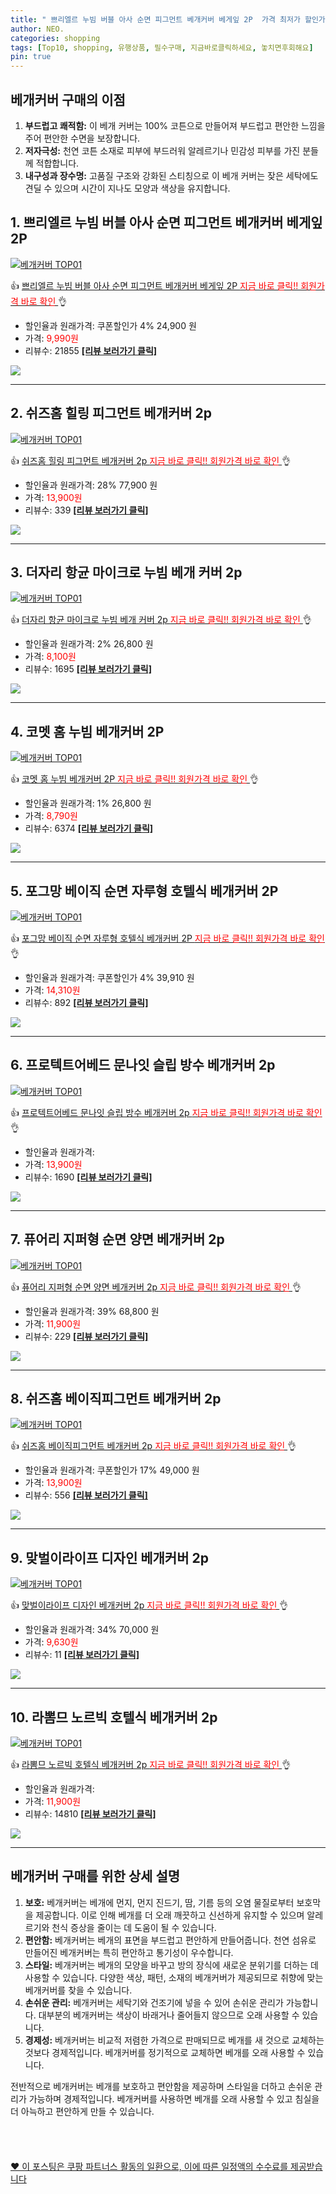 ```yaml
---
title: " 쁘리엘르 누빔 버블 아사 순면 피그먼트 베개커버 베게잎 2P  가격 최저가 할인가 베개커버 최저가 추천 제품 비교"
author: NEO.
categories: shopping
tags: [Top10, shopping, 유행상품, 필수구매, 지금바로클릭하세요, 놓치면후회해요]
pin: true
---
```

## 베개커버 구매의 이점
1. **부드럽고 쾌적함:** 이 베개 커버는 100% 코튼으로 만들어져 부드럽고 편안한 느낌을 주어 편안한 수면을 보장합니다.
2. **저자극성:** 천연 코튼 소재로 피부에 부드러워 알레르기나 민감성 피부를 가진 분들께 적합합니다.
3. **내구성과 장수명:** 고품질 구조와 강화된 스티칭으로 이 베개 커버는 잦은 세탁에도 견딜 수 있으며 시간이 지나도 모양과 색상을 유지합니다.

   

## 1.  쁘리엘르 누빔 버블 아사 순면 피그먼트 베개커버 베게잎 2P 

[![베개커버 TOP01](https://thumbnail6.coupangcdn.com/thumbnails/remote/490x490ex/image/vendor_inventory/e31f/3706d6d0d6e7379276d30eb245116e533829e964ce79037fb9e5be69cd9b.jpg)](https://link.coupang.com/re/AFFSDP?lptag=AF3617701&subid=GithubCoopas&pageKey=7421959485&traceid=V0-153&itemId=19255204665&vendorItemId=86370744848)


👍 [ 쁘리엘르 누빔 버블 아사 순면 피그먼트 베개커버 베게잎 2P  <font color=red> 지금 바로 클릭!! 회원가격 바로 확인 </font> ](https://link.coupang.com/re/AFFSDP?lptag=AF3617701&subid=GithubCoopas&pageKey=7421959485&traceid=V0-153&itemId=19255204665&vendorItemId=86370744848) 👌 


- 할인율과 원래가격: 쿠폰할인가 4%  24,900   원
- 가격: <span style='color:red'>9,990원</span>
- 리뷰수: 21855  [**[리뷰 보러가기 클릭]**](https://link.coupang.com/re/AFFSDP?lptag=AF3617701&subid=GithubCoopas&pageKey=7421959485&traceid=V0-153&itemId=19255204665&vendorItemId=86370744848)

[![](/discount_price.png)](https://link.coupang.com/re/AFFSDP?lptag=AF3617701&subid=GithubCoopas&pageKey=7421959485&traceid=V0-153&itemId=19255204665&vendorItemId=86370744848)

---


   

## 2.  쉬즈홈 힐링 피그먼트 베개커버 2p 

[![베개커버 TOP01](https://thumbnail7.coupangcdn.com/thumbnails/remote/490x490ex/image/product/image/vendoritem/2018/01/29/3133617453/5015dcf1-92f6-4f8e-970a-b32dafb619bd.jpg)](https://link.coupang.com/re/AFFSDP?lptag=AF3617701&subid=GithubCoopas&pageKey=81820140&traceid=V0-153&itemId=79026449&vendorItemId=3133617453)


👍 [ 쉬즈홈 힐링 피그먼트 베개커버 2p  <font color=red> 지금 바로 클릭!! 회원가격 바로 확인 </font> ](https://link.coupang.com/re/AFFSDP?lptag=AF3617701&subid=GithubCoopas&pageKey=81820140&traceid=V0-153&itemId=79026449&vendorItemId=3133617453) 👌 


- 할인율과 원래가격: 28%  77,900   원
- 가격: <span style='color:red'>13,900원</span>
- 리뷰수: 339  [**[리뷰 보러가기 클릭]**](https://link.coupang.com/re/AFFSDP?lptag=AF3617701&subid=GithubCoopas&pageKey=81820140&traceid=V0-153&itemId=79026449&vendorItemId=3133617453)

[![](/discount_price.png)](https://link.coupang.com/re/AFFSDP?lptag=AF3617701&subid=GithubCoopas&pageKey=81820140&traceid=V0-153&itemId=79026449&vendorItemId=3133617453)

---


   

## 3.  더자리 항균 마이크로 누빔 베개 커버 2p 

[![베개커버 TOP01](https://thumbnail7.coupangcdn.com/thumbnails/remote/490x490ex/image/retail/images/3457921818203287-a4fcc54a-d2b7-449b-86c4-81795d993173.jpg)](https://link.coupang.com/re/AFFSDP?lptag=AF3617701&subid=GithubCoopas&pageKey=17583799&traceid=V0-153&itemId=70534879&vendorItemId=3114085281)


👍 [ 더자리 항균 마이크로 누빔 베개 커버 2p  <font color=red> 지금 바로 클릭!! 회원가격 바로 확인 </font> ](https://link.coupang.com/re/AFFSDP?lptag=AF3617701&subid=GithubCoopas&pageKey=17583799&traceid=V0-153&itemId=70534879&vendorItemId=3114085281) 👌 


- 할인율과 원래가격: 2%  26,800   원
- 가격: <span style='color:red'>8,100원</span>
- 리뷰수: 1695  [**[리뷰 보러가기 클릭]**](https://link.coupang.com/re/AFFSDP?lptag=AF3617701&subid=GithubCoopas&pageKey=17583799&traceid=V0-153&itemId=70534879&vendorItemId=3114085281)

[![](/discount_price.png)](https://link.coupang.com/re/AFFSDP?lptag=AF3617701&subid=GithubCoopas&pageKey=17583799&traceid=V0-153&itemId=70534879&vendorItemId=3114085281)

---


   

## 4.  코멧 홈 누빔 베개커버 2P 

[![베개커버 TOP01](https://thumbnail10.coupangcdn.com/thumbnails/remote/490x490ex/image/retail/images/3004441462014731-4f8f14e9-2832-40b2-8e6d-dcd584a17bcf.jpg)](https://link.coupang.com/re/AFFSDP?lptag=AF3617701&subid=GithubCoopas&pageKey=6417994898&traceid=V0-153&itemId=13792887723&vendorItemId=81043258227)


👍 [ 코멧 홈 누빔 베개커버 2P  <font color=red> 지금 바로 클릭!! 회원가격 바로 확인 </font> ](https://link.coupang.com/re/AFFSDP?lptag=AF3617701&subid=GithubCoopas&pageKey=6417994898&traceid=V0-153&itemId=13792887723&vendorItemId=81043258227) 👌 


- 할인율과 원래가격: 1%  26,800   원
- 가격: <span style='color:red'>8,790원</span>
- 리뷰수: 6374  [**[리뷰 보러가기 클릭]**](https://link.coupang.com/re/AFFSDP?lptag=AF3617701&subid=GithubCoopas&pageKey=6417994898&traceid=V0-153&itemId=13792887723&vendorItemId=81043258227)

[![](/discount_price.png)](https://link.coupang.com/re/AFFSDP?lptag=AF3617701&subid=GithubCoopas&pageKey=6417994898&traceid=V0-153&itemId=13792887723&vendorItemId=81043258227)

---


   

## 5.  포그망 베이직 순면 자루형 호텔식 베개커버 2P 

[![베개커버 TOP01](https://thumbnail10.coupangcdn.com/thumbnails/remote/490x490ex/image/vendor_inventory/ae53/60d8a266578be5cc3f1e0c534b16ab4076c4ab15da65f6714826d7776a7c.jpg)](https://link.coupang.com/re/AFFSDP?lptag=AF3617701&subid=GithubCoopas&pageKey=7172899586&traceid=V0-153&itemId=18075010423&vendorItemId=85285701008)


👍 [ 포그망 베이직 순면 자루형 호텔식 베개커버 2P  <font color=red> 지금 바로 클릭!! 회원가격 바로 확인 </font> ](https://link.coupang.com/re/AFFSDP?lptag=AF3617701&subid=GithubCoopas&pageKey=7172899586&traceid=V0-153&itemId=18075010423&vendorItemId=85285701008) 👌 


- 할인율과 원래가격: 쿠폰할인가 4%  39,910   원
- 가격: <span style='color:red'>14,310원</span>
- 리뷰수: 892  [**[리뷰 보러가기 클릭]**](https://link.coupang.com/re/AFFSDP?lptag=AF3617701&subid=GithubCoopas&pageKey=7172899586&traceid=V0-153&itemId=18075010423&vendorItemId=85285701008)

[![](/discount_price.png)](https://link.coupang.com/re/AFFSDP?lptag=AF3617701&subid=GithubCoopas&pageKey=7172899586&traceid=V0-153&itemId=18075010423&vendorItemId=85285701008)

---


   

## 6.  프로텍트어베드 문나잇 슬립 방수 베개커버 2p 

[![베개커버 TOP01](https://thumbnail8.coupangcdn.com/thumbnails/remote/490x490ex/image/retail/images/895539546516543-86e947b8-142b-4e15-9dc6-a96bb257bd66.jpg)](https://link.coupang.com/re/AFFSDP?lptag=AF3617701&subid=GithubCoopas&pageKey=6120527097&traceid=V0-153&itemId=17671699523&vendorItemId=84837065423)


👍 [ 프로텍트어베드 문나잇 슬립 방수 베개커버 2p  <font color=red> 지금 바로 클릭!! 회원가격 바로 확인 </font> ](https://link.coupang.com/re/AFFSDP?lptag=AF3617701&subid=GithubCoopas&pageKey=6120527097&traceid=V0-153&itemId=17671699523&vendorItemId=84837065423) 👌 


- 할인율과 원래가격: 
- 가격: <span style='color:red'>13,900원</span>
- 리뷰수: 1690  [**[리뷰 보러가기 클릭]**](https://link.coupang.com/re/AFFSDP?lptag=AF3617701&subid=GithubCoopas&pageKey=6120527097&traceid=V0-153&itemId=17671699523&vendorItemId=84837065423)

[![](/discount_price.png)](https://link.coupang.com/re/AFFSDP?lptag=AF3617701&subid=GithubCoopas&pageKey=6120527097&traceid=V0-153&itemId=17671699523&vendorItemId=84837065423)

---


   

## 7.  퓨어리 지퍼형 순면 양면 베개커버 2p 

[![베개커버 TOP01](https://thumbnail8.coupangcdn.com/thumbnails/remote/490x490ex/image/product/image/vendoritem/2017/05/10/3016721777/105c5e49-535a-4967-a2e9-8d083af50a38.jpg)](https://link.coupang.com/re/AFFSDP?lptag=AF3617701&subid=GithubCoopas&pageKey=2414711&traceid=V0-153&itemId=11119994&vendorItemId=3016721777)


👍 [ 퓨어리 지퍼형 순면 양면 베개커버 2p  <font color=red> 지금 바로 클릭!! 회원가격 바로 확인 </font> ](https://link.coupang.com/re/AFFSDP?lptag=AF3617701&subid=GithubCoopas&pageKey=2414711&traceid=V0-153&itemId=11119994&vendorItemId=3016721777) 👌 


- 할인율과 원래가격: 39%  68,800   원
- 가격: <span style='color:red'>11,900원</span>
- 리뷰수: 229  [**[리뷰 보러가기 클릭]**](https://link.coupang.com/re/AFFSDP?lptag=AF3617701&subid=GithubCoopas&pageKey=2414711&traceid=V0-153&itemId=11119994&vendorItemId=3016721777)

[![](/discount_price.png)](https://link.coupang.com/re/AFFSDP?lptag=AF3617701&subid=GithubCoopas&pageKey=2414711&traceid=V0-153&itemId=11119994&vendorItemId=3016721777)

---


   

## 8.  쉬즈홈 베이직피그먼트 베개커버 2p 

[![베개커버 TOP01](https://thumbnail9.coupangcdn.com/thumbnails/remote/490x490ex/image/product/image/vendoritem/2019/03/12/3633847715/cdbd8592-01a9-4c43-9eec-0dbe6f5939df.jpg)](https://link.coupang.com/re/AFFSDP?lptag=AF3617701&subid=GithubCoopas&pageKey=82006743&traceid=V0-153&itemId=261026366&vendorItemId=3633847715)


👍 [ 쉬즈홈 베이직피그먼트 베개커버 2p  <font color=red> 지금 바로 클릭!! 회원가격 바로 확인 </font> ](https://link.coupang.com/re/AFFSDP?lptag=AF3617701&subid=GithubCoopas&pageKey=82006743&traceid=V0-153&itemId=261026366&vendorItemId=3633847715) 👌 


- 할인율과 원래가격: 쿠폰할인가 17%  49,000   원
- 가격: <span style='color:red'>13,900원</span>
- 리뷰수: 556  [**[리뷰 보러가기 클릭]**](https://link.coupang.com/re/AFFSDP?lptag=AF3617701&subid=GithubCoopas&pageKey=82006743&traceid=V0-153&itemId=261026366&vendorItemId=3633847715)

[![](/discount_price.png)](https://link.coupang.com/re/AFFSDP?lptag=AF3617701&subid=GithubCoopas&pageKey=82006743&traceid=V0-153&itemId=261026366&vendorItemId=3633847715)

---


   

## 9.  맞벌이라이프 디자인 베개커버 2p 

[![베개커버 TOP01](https://thumbnail9.coupangcdn.com/thumbnails/remote/490x490ex/image/rs_quotation_api/hfhvdmjc/64430297684b43118fa23eff331bead4.jpg)](https://link.coupang.com/re/AFFSDP?lptag=AF3617701&subid=GithubCoopas&pageKey=7513253750&traceid=V0-153&itemId=19690722438&vendorItemId=86772943364)


👍 [ 맞벌이라이프 디자인 베개커버 2p  <font color=red> 지금 바로 클릭!! 회원가격 바로 확인 </font> ](https://link.coupang.com/re/AFFSDP?lptag=AF3617701&subid=GithubCoopas&pageKey=7513253750&traceid=V0-153&itemId=19690722438&vendorItemId=86772943364) 👌 


- 할인율과 원래가격: 34%  70,000   원
- 가격: <span style='color:red'>9,630원</span>
- 리뷰수: 11  [**[리뷰 보러가기 클릭]**](https://link.coupang.com/re/AFFSDP?lptag=AF3617701&subid=GithubCoopas&pageKey=7513253750&traceid=V0-153&itemId=19690722438&vendorItemId=86772943364)

[![](/discount_price.png)](https://link.coupang.com/re/AFFSDP?lptag=AF3617701&subid=GithubCoopas&pageKey=7513253750&traceid=V0-153&itemId=19690722438&vendorItemId=86772943364)

---


   

## 10.  라뽐므 노르빅 호텔식 베개커버 2p 

[![베개커버 TOP01](https://thumbnail7.coupangcdn.com/thumbnails/remote/490x490ex/image/retail/images/993152409916877-f1b6209e-db8a-4fd0-b68e-b3e6fe05ad9c.jpg)](https://link.coupang.com/re/AFFSDP?lptag=AF3617701&subid=GithubCoopas&pageKey=73840786&traceid=V0-153&itemId=245379659&vendorItemId=3603380015)


👍 [ 라뽐므 노르빅 호텔식 베개커버 2p  <font color=red> 지금 바로 클릭!! 회원가격 바로 확인 </font> ](https://link.coupang.com/re/AFFSDP?lptag=AF3617701&subid=GithubCoopas&pageKey=73840786&traceid=V0-153&itemId=245379659&vendorItemId=3603380015) 👌 


- 할인율과 원래가격: 
- 가격: <span style='color:red'>11,900원</span>
- 리뷰수: 14810  [**[리뷰 보러가기 클릭]**](https://link.coupang.com/re/AFFSDP?lptag=AF3617701&subid=GithubCoopas&pageKey=73840786&traceid=V0-153&itemId=245379659&vendorItemId=3603380015)

[![](/discount_price.png)](https://link.coupang.com/re/AFFSDP?lptag=AF3617701&subid=GithubCoopas&pageKey=73840786&traceid=V0-153&itemId=245379659&vendorItemId=3603380015)

---
## 베개커버 구매를 위한 상세 설명
1. **보호:** 베개커버는 베개에 먼지, 먼지 진드기, 땀, 기름 등의 오염 물질로부터 보호막을 제공합니다. 이로 인해 베개를 더 오래 깨끗하고 신선하게 유지할 수 있으며 알레르기와 천식 증상을 줄이는 데 도움이 될 수 있습니다.
2. **편안함:** 베개커버는 베개의 표면을 부드럽고 편안하게 만들어줍니다. 천연 섬유로 만들어진 베개커버는 특히 편안하고 통기성이 우수합니다.
3. **스타일:** 베개커버는 베개의 모양을 바꾸고 방의 장식에 새로운 분위기를 더하는 데 사용할 수 있습니다. 다양한 색상, 패턴, 소재의 베개커버가 제공되므로 취향에 맞는 베개커버를 찾을 수 있습니다.
4. **손쉬운 관리:** 베개커버는 세탁기와 건조기에 넣을 수 있어 손쉬운 관리가 가능합니다. 대부분의 베개커버는 색상이 바래거나 줄어들지 않으므로 오래 사용할 수 있습니다.
5. **경제성:** 베개커버는 비교적 저렴한 가격으로 판매되므로 베개를 새 것으로 교체하는 것보다 경제적입니다. 베개커버를 정기적으로 교체하면 베개를 오래 사용할 수 있습니다.

전반적으로 베개커버는 베개를 보호하고 편안함을 제공하며 스타일을 더하고 손쉬운 관리가 가능하며 경제적입니다. 베개커버를 사용하면 베개를 오래 사용할 수 있고 침실을 더 아늑하고 편안하게 만들 수 있습니다.<br><br><br><br><br> [ ❤  이 포스팅은 쿠팡 파트너스 활동의 일환으로, 이에 따른 일정액의 수수료를 제공받습니다](https://link.coupang.com/a/bcEFyh)